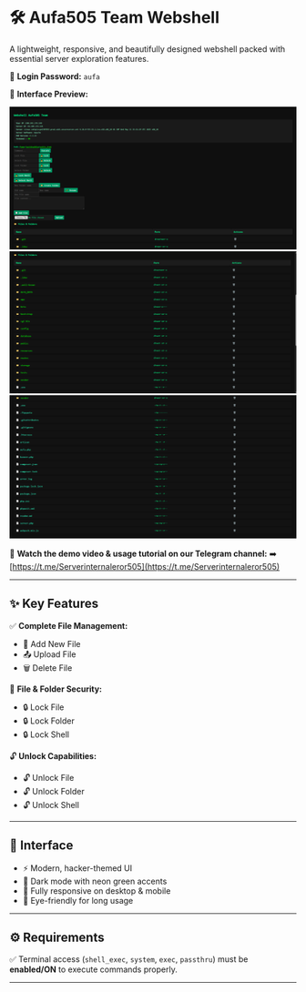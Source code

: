 # 🛠️ Aufa505 Team Webshell

A lightweight, responsive, and beautifully designed webshell packed with essential server exploration features.

🔐 **Login Password:** `aufa`

📸 **Interface Preview:**

![Preview 1](proff/Capture.PNG)
![Preview 2](proff/Capture1.PNG)
![Preview 3](proff/Capture2.PNG)

🎥 **Watch the demo video & usage tutorial on our Telegram channel:**
➡️ [https://t.me/Serverinternaleror505](https://t.me/Serverinternaleror505)

---

## ✨ Key Features

✅ **Complete File Management:**
- 📄 Add New File
- 📤 Upload File
- 🗑️ Delete File

🔐 **File & Folder Security:**
- 🔒 Lock File
- 🔒 Lock Folder
- 🔒 Lock Shell

🔓 **Unlock Capabilities:**
- 🔓 Unlock File
- 🔓 Unlock Folder
- 🔓 Unlock Shell

---

## 🎨 Interface

- ⚡ Modern, hacker-themed UI
- 🌙 Dark mode with neon green accents
- 📱 Fully responsive on desktop & mobile
- 👀 Eye-friendly for long usage

---

## ⚙️ Requirements

✅ Terminal access (`shell_exec`, `system`, `exec`, `passthru`) must be **enabled/ON** to execute commands properly.

---

